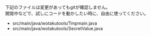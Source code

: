 下記のファイルは変更があってもgitが確認しません。  
開発中などで、試しにコードを動かしたい時に、自由に使ってください。
* src/main/java/wotakutools/Tmpmain.java
* src/main/java/wotakutools/SecretValue.java
